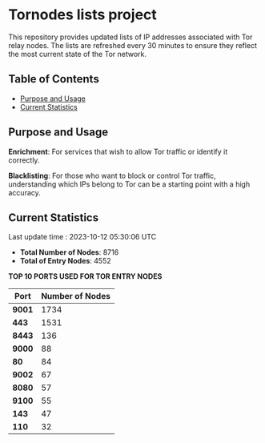 # Tornodes lists project

This repository provides updated lists of IP addresses associated with Tor relay nodes. The lists are refreshed every 30 minutes to ensure they reflect the most current state of the Tor network.

## Table of Contents

- [Purpose and Usage](#purpose-and-usage)
- [Current Statistics](#current-statistics)


## Purpose and Usage

**Enrichment**: For services that wish to allow Tor traffic or identify it correctly.

**Blacklisting**: For those who want to block or control Tor traffic, understanding which IPs belong to Tor can be a starting point with a high accuracy.

## Current Statistics

Last update time : 2023-10-12 05:30:06 UTC

- **Total Number of Nodes**: 8716
- **Total of Entry Nodes**: 4552

**TOP 10 PORTS USED FOR TOR ENTRY NODES**

| **Port** | **Number of Nodes** |
|------|-----------------|
| **9001**   | 1734  |
| **443**   | 1531  |
| **8443**   | 136  |
| **9000**   | 88  |
| **80**   | 84  |
| **9002**   | 67  |
| **8080**   | 57  |
| **9100**   | 55  |
| **143**   | 47  |
| **110**   | 32  |

